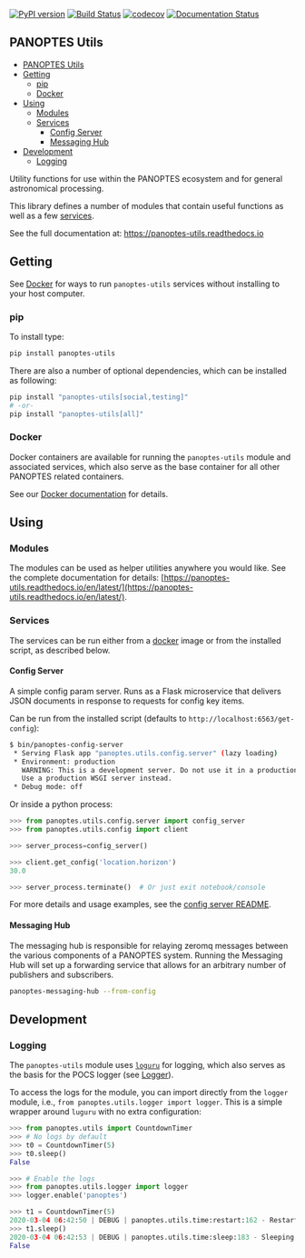 [![PyPI version](https://badge.fury.io/py/panoptes-utils.svg)](https://badge.fury.io/py/panoptes-utils)
[![Build Status](https://travis-ci.com/panoptes/panoptes-utils.svg?branch=develop)](https://travis-ci.com/panoptes/panoptes-utils)
[![codecov](https://codecov.io/gh/panoptes/panoptes-utils/branch/develop/graph/badge.svg)](https://codecov.io/gh/panoptes/panoptes-utils)
[![Documentation Status](https://readthedocs.org/projects/panoptes-utils/badge/?version=latest)](https://panoptes-utils.readthedocs.io/en/latest/?badge=latest)

PANOPTES Utils
--------------

- [PANOPTES Utils](#panoptes-utils)
- [Getting](#getting)
  - [pip](#pip)
  - [Docker](#docker)
- [Using](#using)
  - [Modules](#modules)
  - [Services](#services)
    - [Config Server](#config-server)
    - [Messaging Hub](#messaging-hub)
- [Development](#development)
  - [Logging](#logging)

Utility functions for use within the PANOPTES ecosystem and for general astronomical processing.

This library defines a number of modules that contain useful functions as well as a few
[services](#services).

See the full documentation at: https://panoptes-utils.readthedocs.io

## Getting

See [Docker](#docker) for ways to run `panoptes-utils` services without installing to your host computer.

### pip

To install type:

```bash
pip install panoptes-utils
```

There are also a number of optional dependencies, which can be installed as following:

```bash
pip install "panoptes-utils[social,testing]"
# -or-
pip install "panoptes-utils[all]"
```

### Docker

Docker containers are available for running the `panoptes-utils` module and associated services, which also serve as the base container for all other PANOPTES related containers.

See our [Docker documentation](https://panoptes-utils.readthedocs.io/en/latest/docker.html) for details.

## Using
### Modules

The modules can be used as helper utilities anywhere you would like. See the complete documentation for details: [https://panoptes-utils.readthedocs.io/en/latest/](https://panoptes-utils.readthedocs.io/en/latest/).

### Services

The services can be run either from a [docker](#docker) image or from the installed script, as described below.

#### Config Server

A simple config param server. Runs as a Flask microservice that delivers JSON documents
in response to requests for config key items.


Can be run from the installed script (defaults to `http://localhost:6563/get-config`):

```bash
$ bin/panoptes-config-server
 * Serving Flask app "panoptes.utils.config.server" (lazy loading)
 * Environment: production
   WARNING: This is a development server. Do not use it in a production deployment.
   Use a production WSGI server instead.
 * Debug mode: off
```

Or inside a python process:

```python
>>> from panoptes.utils.config.server import config_server
>>> from panoptes.utils.config import client

>>> server_process=config_server()

>>> client.get_config('location.horizon')
30.0

>>> server_process.terminate()  # Or just exit notebook/console
```

For more details and usage examples, see the [config server README](panoptes/utils/config/README.md).

#### Messaging Hub

The messaging hub is responsible for relaying zeromq messages between the various components of a PANOPTES system. Running the Messaging Hub will set up a forwarding service that allows for an arbitrary number of publishers and subscribers.

```bash
panoptes-messaging-hub --from-config
```

## Development

### Logging

The `panoptes-utils` module uses [`loguru`](https://github.com/Delgan/loguru) for logging, which also serves as the basis for the POCS logger (see [Logger](#logger)).

To access the logs for the module, you can import directly from the `logger` module, i.e., `from panoptes.utils.logger import logger`. This is a simple wrapper around `luguru` with no extra configuration:

```python
>>> from panoptes.utils import CountdownTimer
>>> # No logs by default
>>> t0 = CountdownTimer(5)
>>> t0.sleep()
False

>>> # Enable the logs
>>> from panoptes.utils.logger import logger
>>> logger.enable('panoptes')

>>> t1 = CountdownTimer(5)
2020-03-04 06:42:50 | DEBUG | panoptes.utils.time:restart:162 - Restarting Timer (blocking) 5.00/5.00
>>> t1.sleep()
2020-03-04 06:42:53 | DEBUG | panoptes.utils.time:sleep:183 - Sleeping for 2.43 seconds
False
```
